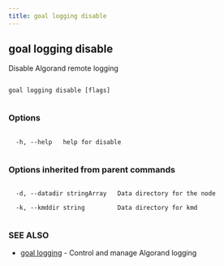 ```yaml
---
title: goal logging disable
---
```


## goal logging disable



Disable Algorand remote logging




```

goal logging disable [flags]


```



### Options




```

  -h, --help   help for disable


```



### Options inherited from parent commands




```

  -d, --datadir stringArray   Data directory for the node

  -k, --kmddir string         Data directory for kmd


```



### SEE ALSO



* [goal logging](../../logging/logging/)	 - Control and manage Algorand logging



